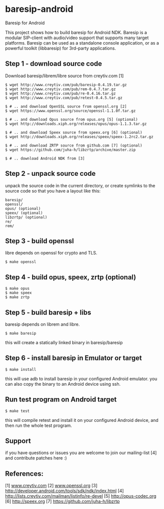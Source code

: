 baresip-android
===============

Baresip for Android


This project shows how to build baresip for Android NDK.
Baresip is a modular SIP-client with audio/video support
that supports many target platforms. Baresip can be used
as a standalone console application, or as a powerful
toolkit (libbaresip) for 3rd-party applications.




## Step 1 - download source code

Download baresip/librem/libre source from creytiv.com [1]

```
$ wget http://www.creytiv.com/pub/baresip-0.4.19.tar.gz
$ wget http://www.creytiv.com/pub/rem-0.4.7.tar.gz
$ wget http://www.creytiv.com/pub/re-0.4.16.tar.gz
$ wget http://www.creytiv.com/pub/retest-0.4.5.tar.gz

$ # .. and download OpenSSL source from openssl.org [2]
$ wget https://www.openssl.org/source/openssl-1.1.0f.tar.gz

$ # .. and download Opus source from opus.org [5] (optional)
$ wget http://downloads.xiph.org/releases/opus/opus-1.1.3.tar.gz

$ # .. and download Speex source from speex.org [6] (optional)
$ wget http://downloads.xiph.org/releases/speex/speex-1.2rc2.tar.gz

$ # .. and download ZRTP source from github.com [7] (optional)
$ wget https://github.com/juha-h/libzrtp/archive/master.zip

$ # .. download Android NDK from [3]
```



## Step 2 - unpack source code

unpack the source code in the current directory, or create
symlinks to the source code so that you have a layout like this:

    baresip/
    openssl/
    opus/ (optional)
    speex/ (optional)
    libzrtp/ (optional)
    re/
    rem/



## Step 3 - build openssl

libre depends on openssl for crypto and TLS.

```
$ make openssl
```



## Step 4 - build opus, speex, zrtp (optional)

```
$ make opus
$ make speex
$ make zrtp
```



## Step 5 - build baresip + libs

baresip depends on librem and libre.

```
$ make baresip
```

this will create a statically linked binary in baresip/baresip




## Step 6 - install baresip in Emulator or target

```
$ make install
```

this will use adb to install baresip in your configured Android emulator.
you can also copy the binary to an Android device using ssh.


## Run test program on Android target

```
$ make test
```

this will compile retest and install it on your configured
Android device, and then run the whole test program.



## Support

if you have questions or issues you are welcome to join our
mailing-list [4] and contribute patches here :)




## References:

[1] www.creytiv.com
[2] www.openssl.org
[3] http://developer.android.com/tools/sdk/ndk/index.html
[4] http://lists.creytiv.com/mailman/listinfo/re-devel
[5] http://opus-codec.org
[6] http://speex.org
[7] https://github.com/juha-h/libzrtp
